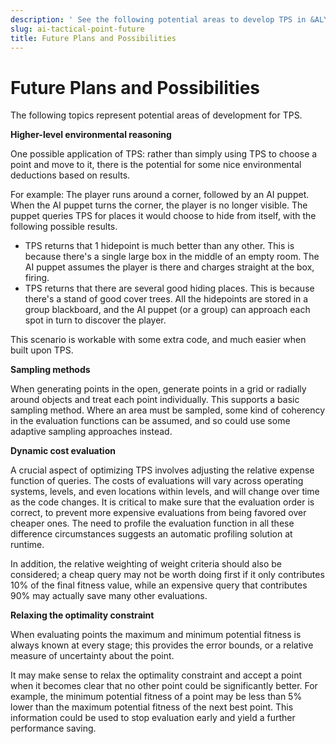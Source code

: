 ```yaml
---
description: ' See the following potential areas to develop TPS in &ALYlong;. '
slug: ai-tactical-point-future
title: Future Plans and Possibilities
---
```

# Future Plans and Possibilities<a name="ai-tactical-point-future"></a>

The following topics represent potential areas of development for TPS\.

**Higher\-level environmental reasoning**

One possible application of TPS: rather than simply using TPS to choose a point and move to it, there is the potential for some nice environmental deductions based on results\. 

For example: The player runs around a corner, followed by an AI puppet\. When the AI puppet turns the corner, the player is no longer visible\. The puppet queries TPS for places it would choose to hide from itself, with the following possible results\.
+ TPS returns that 1 hidepoint is much better than any other\. This is because there's a single large box in the middle of an empty room\. The AI puppet assumes the player is there and charges straight at the box, firing\.
+ TPS returns that there are several good hiding places\. This is because there's a stand of good cover trees\. All the hidepoints are stored in a group blackboard, and the AI puppet \(or a group\) can approach each spot in turn to discover the player\.

This scenario is workable with some extra code, and much easier when built upon TPS\.

**Sampling methods**

When generating points in the open, generate points in a grid or radially around objects and treat each point individually\. This supports a basic sampling method\. Where an area must be sampled, some kind of coherency in the evaluation functions can be assumed, and so could use some adaptive sampling approaches instead\.

**Dynamic cost evaluation**

A crucial aspect of optimizing TPS involves adjusting the relative expense function of queries\. The costs of evaluations will vary across operating systems, levels, and even locations within levels, and will change over time as the code changes\. It is critical to make sure that the evaluation order is correct, to prevent more expensive evaluations from being favored over cheaper ones\. The need to profile the evaluation function in all these difference circumstances suggests an automatic profiling solution at runtime\. 

In addition, the relative weighting of weight criteria should also be considered; a cheap query may not be worth doing first if it only contributes 10% of the final fitness value, while an expensive query that contributes 90% may actually save many other evaluations\.

**Relaxing the optimality constraint**

When evaluating points the maximum and minimum potential fitness is always known at every stage; this provides the error bounds, or a relative measure of uncertainty about the point\.

It may make sense to relax the optimality constraint and accept a point when it becomes clear that no other point could be significantly better\. For example, the minimum potential fitness of a point may be less than 5% lower than the maximum potential fitness of the next best point\. This information could be used to stop evaluation early and yield a further performance saving\.